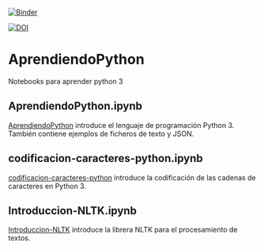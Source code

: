[![Binder](https://mybinder.org/badge_logo.svg)](https://mybinder.org/v2/gh/hibernator11/AprendiendoPython/master)


[![DOI](https://zenodo.org/badge/254194822.svg)](https://zenodo.org/badge/latestdoi/254194822)


# AprendiendoPython
Notebooks para aprender python 3

## AprendiendoPython.ipynb
[AprendiendoPython](AprendiendoPython.ipynb) introduce el lenguaje de programación Python 3. También contiene ejemplos de ficheros de texto y JSON.

## codificacion-caracteres-python.ipynb
[codificacion-caracteres-python](codificacion-caracteres-python.ipynb) introduce la codificación de las cadenas de caracteres en Python 3.

## Introduccion-NLTK.ipynb
[Introduccion-NLTK](Introduccion-NLTK.ipynb) introduce la librera NLTK para el procesamiento de textos.

